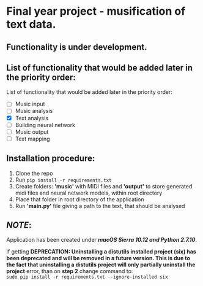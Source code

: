 # Final year project - musification of text data.

## **Functionality is under development.**

## List of functionality that would be added later in the priority order:
 List of functionality that would be added later in the priority order:
 - [ ] Music input
 - [ ] Music analysis
 - [x] Text analysis
 - [ ] Building neural network
 - [ ] Music output
 - [ ] Text mapping

  ## Installation procedure:
  1. Clone the repo
  2. Run `pip install -r requirements.txt`
  3. Create folders: __'music'__ with MIDI files and __'output'__ to store generated midi files and neural network models, within root directory
  4. Place that folder in root directory of the application
  5. Run __'main.py'__ file giving a path to the text, that should be analysed

  ## **_NOTE_**:
  Application has been created under _**macOS Sierra 10.12 and Python 2.7.10**_.

 If getting **DEPRECATION: Uninstalling a distutils installed project (six) has
 been deprecated and will be removed in a future version. This is due to the fact
 that uninstalling a distutils project will only partially uninstall the project**
 error, than on **step 2** change command to:  
 `sudo pip install -r requirements.txt --ignore-installed six`
